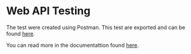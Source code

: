 # Web API Testing

The test were created using Postman. This test are exported and can be found [here](./Sapientia-2020-Android-RestAPI.postman_collection.json).

You can read more in the documentattion found [here](../docs/Web_API_testing.pdf).
